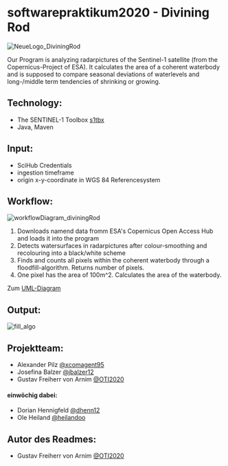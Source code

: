 # softwarepraktikum2020 - Divining Rod
![NeueLogo_DiviningRod](https://user-images.githubusercontent.com/61976211/96106434-88c26500-0edb-11eb-8529-3a5e7c3fcbde.png)

Our Program is analyzing radarpictures of the Sentinel-1 satellite (from the Copernicus-Project of ESA). It calculates the area of a coherent waterbody and is supposed to compare seasonal deviations of waterlevels and long-/middle term tendencies of shrinking  or growing.

## Technology:
* The SENTINEL-1 Toolbox [s1tbx](https://github.com/senbox-org/s1tbx)
* Java, Maven
## Input:
* SciHub Credentials 
* ingestion timeframe
* origin x-y-coordinate in WGS 84 Referencesystem

## Workflow:
![workflowDiagram_diviningRod](https://user-images.githubusercontent.com/61976211/96110552-4e0efb80-0ee0-11eb-92cf-b4135e20c406.png)

1. Downloads namend data fromm ESA's Copernicus Open Access Hub and loads it into the program
2. Detects watersurfaces in radarpictures after colour-smoothing and recolouring into a black/white scheme
3. Finds and counts all pixels within the coherent waterbody through a floodfill-algorithm. Returns number of pixels.
4. One pixel has the area of 100m^2. Calculates the area of the waterbody.

Zum [UML-Diagram](https://github.com/xcomagent95/softwarepraktikum2020/blob/master/UML.graphml)
## Output:
![fill_algo](https://user-images.githubusercontent.com/61976211/96111127-13f22980-0ee1-11eb-9647-8f51196b4f91.gif)

## Projektteam:
* Alexander Pilz            [@xcomagent95](https://github.com/xcomagent95)
* Josefina Balzer           [@jbalzer12](https://github.com/jbalzer12)
* Gustav Freiherr von Arnim [@OTI2020](https://github.com/OTI2020)
#### einwöchig dabei:
* Dorian Hennigfeld         [@dhenn12](https://github.com/dhenn12)
* Ole Heiland               [@heilandoo](https://github.com/heilandoo)
## Autor des Readmes: 
* Gustav Freiherr von Arnim [@OTI2020](https://github.com/OTI2020)
